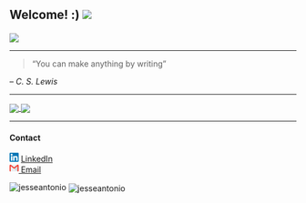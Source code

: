 <h2>Welcome! :) <img src="https://camo.githubusercontent.com/e8e7b06ecf583bc040eb60e44eb5b8e0ecc5421320a92929ce21522dbc34c891/68747470733a2f2f6d656469612e67697068792e636f6d2f6d656469612f6876524a434c467a6361737252346961377a2f67697068792e676966" href="#" width="28px"></h3>
<img width="1000px" align="center" src="https://uploaddeimagens.com.br/images/003/504/749/original/2.png?1635252038" />
<hr>
<blockquote>“You can make anything by writing”</blockquote> – <i>C. S. Lewis</i>
<hr>
<a href="https://github.com/anuraghazra/github-readme-stats">
  <img align="center" src="https://github-readme-stats.vercel.app/api?username=jesseantonio&theme=buefy&hide=issues,stars&hide_border=trues&icon_color=333D57&title_color=333D57&custom_title=Stats" />
</a>
<a href="https://github.com/anuraghazra/convoychat">
  <img align="center" src="https://github-readme-stats.vercel.app/api/top-langs/?username=jesseantonio&layout=compact&theme=buefy&count_private=true&theme=default&showicons=true&title_color=333D57&custom_title=" />
</a>
<hr>
<h4>Contact</h4>
<a href="https://www.linkedin.com/in/jess%C3%A9-ant%C3%B4nio-effting-serpa-773a79217/"><img src="https://github.com/jesseantonio/jesseantonio/blob/main/linkedin (1).png" width="16"></img></a> <a href="https://www.linkedin.com/in/jess%C3%A9-ant%C3%B4nio-effting-serpa-773a79217/"> LinkedIn</a> <br>
<a href="https://www.linkedin.com/in/jessé-antônio-773a79217/"><img src="https://github.com/jesseantonio/jesseantonio/blob/main/gmail.png" width="16"></img></a><a href="mailto:jesseantonio1321@gmail.com"> Email</a>

<p><img align="left" src="https://github-readme-stats.vercel.app/api/top-langs?username=jesseantonio&show_icons=true&locale=en&layout=compact" alt="jesseantonio" /></p>

<p>&nbsp;<img align="center" src="https://github-readme-stats.vercel.app/api?username=jesseantonio&show_icons=true&locale=en" alt="jesseantonio" /></p>

